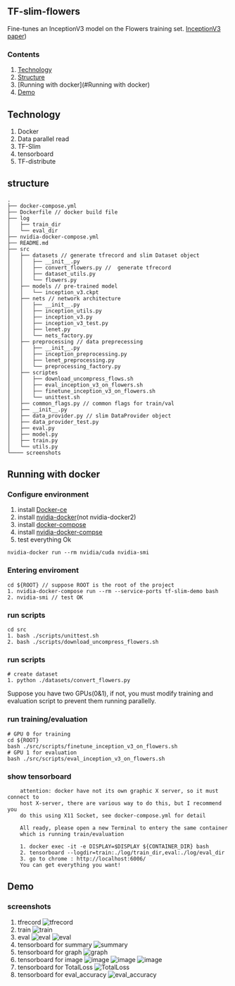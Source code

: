 
## TF-slim-flowers
Fine-tunes an InceptionV3 model on the Flowers training set.
[InceptionV3 paper](https://arxiv.org/abs/1610.02357))

### Contents
1. [Technology](#Technology)
2. [Structure](#structure)
3. [Running with docker](#Running with docker)
4. [Demo](#Demo)

## Technology
1. Docker
2. Data parallel read
3. TF-Slim
4. tensorboard
5. TF-distribute 

## structure
```
.
├── docker-compose.yml
├── Dockerfile // docker build file
├── log 
│   ├── train_dir
│   └── eval_dir
├── nvidia-docker-compose.yml
├── README.md
├── src
│   ├── datasets // generate tfrecord and slim Dataset object 
│   │   ├── __init__.py
│   │   ├── convert_flowers.py //  generate tfrecord
│   │   ├── dataset_utils.py 
│   │   └── flowers.py
│   ├── models // pre-trained model 
│   │   └── inception_v3.ckpt
│   ├── nets // network architecture
│   │   ├── __init__.py 
│   │   ├── inception_utils.py
│   │   ├── inception_v3.py
│   │   ├── inception_v3_test.py
│   │   ├── lenet.py
│   │   └── nets_factory.py
│   ├── preprocessing // data preprecessing
│   │   ├── __init__.py 
│   │   ├── inception_preprocessing.py
│   │   ├── lenet_preprocessing.py
│   │   └── preprocessing_factory.py
│   ├── scriptes
│   │   ├── download_uncompress_flows.sh
│   │   ├── eval_inception_v3_on_flowers.sh
│   │   ├── finetune_inception_v3_on_flowers.sh
│   │   └── unittest.sh
│   ├── common_flags.py // common flags for train/val
│   ├── __init__.py
│   ├── data_provider.py // slim DataProvider object 
│   ├── data_provider_test.py
│   ├── eval.py
│   ├── model.py
│   ├── train.py
│   └── utils.py
└──── screenshots
```
## Running with docker
### Configure environment
1. install [Docker-ce](https://arxiv.org/abs/1610.02357)
2. install [nvidia-docker](https://github.com/NVIDIA/nvidia-docker)(not nvidia-docker2)
3. install [docker-compose](https://docs.docker.com/compose/install/)
4. install [nvidia-docker-compse](https://github.com/eywalker/nvidia-docker-compose)
5. test everything Ok
```
nvidia-docker run --rm nvidia/cuda nvidia-smi
```
### Entering enviroment
```
cd ${ROOT} // suppose ROOT is the root of the project
1. nvidia-docker-compose run --rm --service-ports tf-slim-demo bash
2. nvidia-smi // test OK
```
### run scripts
```
cd src
1. bash ./scripts/unittest.sh
2. bash ./scripts/download_uncompress_flowers.sh
```
### run scripts
```
# create dataset
1. python ./datasets/convert_flowers.py
```

Suppose you have two GPUs(0&1), if not, you must modify training
and evaluation script to prevent them running parallelly.
### run training/evaluation
```
# GPU 0 for training
cd ${ROOT}
bash ./src/scripts/finetune_inception_v3_on_flowers.sh
# GPU 1 for evaluation
bash ./src/scripts/eval_inception_v3_on_flowers.sh
```

### show tensorboard
```
    attention: docker have not its own graphic X server, so it must connect to
    host X-server, there are various way to do this, but I recommend you 
    do this using X11 Socket, see docker-compose.yml for detail
    
    All ready, please open a new Terminal to entery the same container 
    which is running train/evaluation
    
    1. docker exec -it -e DISPLAY=$DISPLAY ${CONTAINER_DIR} bash
    2. tensorboard --logdir=train:./log/train_dir,eval:./log/eval_dir
    3. go to chrome : http://localhost:6006/
    You can get everything you want!
```
## Demo
### screenshots
1. tfrecord
![tfrecord](./screenshots/tfrecord.png)
2. train
![train](./screenshots/train_1.png)
3. eval
![eval](./screenshots/eval_1.png)
![eval](./screenshots/eval_2.png)
4. tensorboard for summary
![summary](./screenshots/all_summaries.png)
5. tensorboard for graph 
![graph](./screenshots/graph.png)
6. tensorboard for image
![image](./screenshots/image_1.png)
![image](./screenshots/image_2.png)
![image](./screenshots/image_3.png)
7. tensorboard for TotalLoss
![TotalLoss](./screenshots/total_loss.png)
8. tensorboard for eval_accuracy
![eval_accuracy](./screenshots/eval_accuracy.png)

